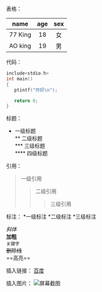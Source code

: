 表格：

|name|age|sex|
|:--:|:--:|:--:|
|77 King|18|女|
|AO king|19|男|

代码：
```c
include<stdio.h>
int main()
{
   ptintf("你好\n");

   return 0;
}
```

标题：
* 一级标题<br>
** 二级标题<br>
*** 三级标题<br>
****  四级标题<br>

引用：
> 一级引用
>> 二级引用
>>> 三级引用

标注：
*一级标注
 *二级标注
  *三级标注

*斜体*<br>
**加粗**<br>
``关键字``<br>
~~删除线~~<br>
==高亮==<br>

插入链接：
[百度](www.baidu.com)

插入图片：
![屏幕截图](C://Users//11972//Desktop//test.png)


